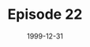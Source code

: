 ---
layout: podcast
title: Episode 22 
number: 22
subtitle: 
summary: 
date: 1999-12-31
location: https://dl.dropboxusercontent.com/s/zybwmt79l16azn8/watir_podcast_22.mp3?dl=0
size: 22,783,918
duration: 47:27
---